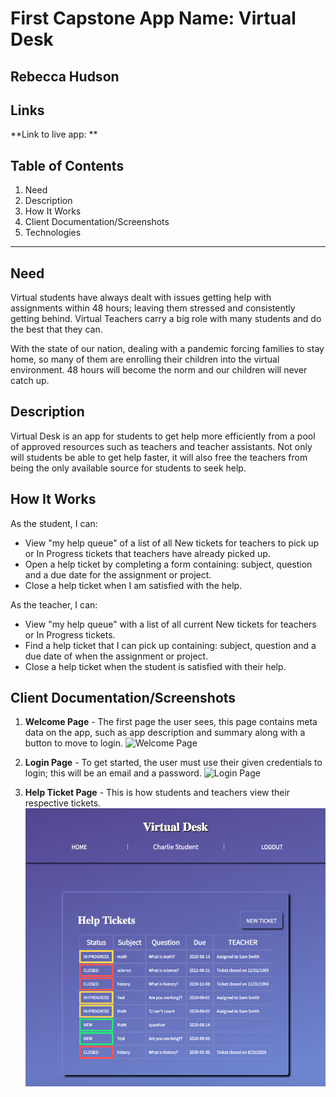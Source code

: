 # First Capstone App Name: Virtual Desk

## Rebecca Hudson

## Links

**Link to live app: **

## Table of Contents

1. Need
2. Description
3. How It Works
4. Client Documentation/Screenshots
5. Technologies

---

## Need

Virtual students have always dealt with issues getting help with assignments within 48 hours; leaving them stressed and consistently getting behind. Virtual Teachers carry a big role with many students and do the best that they can.

With the state of our nation, dealing with a pandemic forcing families to stay home, so many of them are enrolling their children into the virtual environment. 48 hours will become the norm and our children will never catch up.

## Description

Virtual Desk is an app for students to get help more efficiently from a pool of approved resources such as teachers and teacher assistants. Not only will students be able to get help faster, it will also free the teachers from being the only available source for students to seek help.

## How It Works

As the student, I can:

- View "my help queue" of a list of all New tickets for teachers to pick up or In Progress tickets that teachers have already picked up.
- Open a help ticket by completing a form containing: subject, question and a due date for the assignment or project.
- Close a help ticket when I am satisfied with the help.

As the teacher, I can:

- View "my help queue" with a list of all current New tickets for teachers or In Progress tickets.
- Find a help ticket that I can pick up containing: subject, question and a due date of when the assignment or project.
- Close a help ticket when the student is satisfied with their help.

## Client Documentation/Screenshots

1. **Welcome Page** - The first page the user sees, this page contains meta data on the app, such as app description and summary along with a button to move to login.
   ![Welcome Page]()

2. **Login Page** - To get started, the user must use their given credentials to login; this will be an email and a password.
   ![Login Page]()

3. **Help Ticket Page** - This is how students and teachers view their respective tickets.
   ![Help Ticket Page](https://github.com/beccahudson/rebecca-virtual-desk-client/blob/master/public/static/screenshots/helpTicketScreen.png?raw=true)

